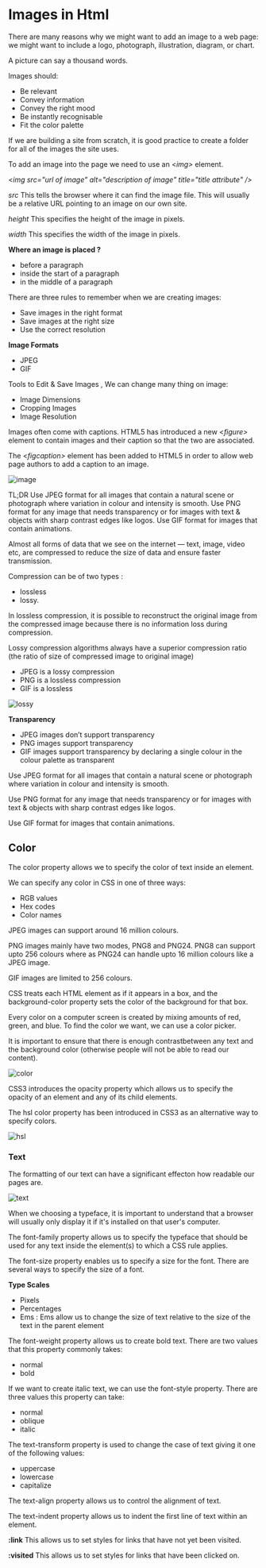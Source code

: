 # Images in Html

There are many reasons why we might
want to add an image to a web page: we
might want to include a logo, photograph,
illustration, diagram, or chart.

A picture can say a thousand words.

Images should:
* Be relevant
* Convey information
* Convey the right mood
* Be instantly recognisable
* Fit the color palette

If we are building a site from scratch, it is good
practice to create a folder for all of the images
the site uses.

To add an image into the page
we need to use an <*img>*
element.

<*img src="url of image" alt="description of image" title="title
attribute" />*

*src*
This tells the browser where
it can find the image file. This
will usually be a relative URL
pointing to an image on our
own site.

*height*
This specifies the height of the
image in pixels.

*width*
This specifies the width of the
image in pixels.

**Where an image is placed ?**
* before a paragraph
* inside the start of a
paragraph
* in the middle of a
paragraph

There are three rules to remember when we
are creating images:

* Save images in
the right format
* Save images at
the right size
* Use the correct
resolution


**Image Formats**
* JPEG
* GIF

Tools to Edit
& Save Images ,
We can change many thing on image:

* Image Dimensions
* Cropping Images
* Image Resolution

Images often come with
captions. HTML5 has introduced
a new <*figure>* element to
contain images and their caption
so that the two are associated.

The <*figcaption>* element has
been added to HTML5 in order
to allow web page authors to add
a caption to an image.

![image](https://www.naukrinama.com/stressbuster/wp-content/uploads/2019/04/4-2.png)

TL;DR
Use JPEG format for all images that contain a natural scene or photograph where variation in colour and intensity is smooth. Use PNG format for any image that needs transparency or for images with text & objects with sharp contrast edges like logos. Use GIF format for images that contain animations.

Almost all forms of data that we see on the internet — text, image, video etc, are compressed to reduce the size of data and ensure faster transmission.

Compression can be of two types :
* lossless 
* lossy. 

In lossless compression, it is possible to reconstruct the original image from the compressed image because there is no information loss during compression.

Lossy compression algorithms always have a superior compression ratio (the ratio of size of compressed image to original image)

* JPEG is a lossy compression
* PNG is a lossless compression
* GIF is a lossless

![lossy](https://cloud.netlifyusercontent.com/assets/344dbf88-fdf9-42bb-adb4-46f01eedd629/f3d84205-58e9-4190-9268-b57b8a89be02/image2-speed-up-your-website-webp.png)

**Transparency**

* JPEG images don’t support transparency
* PNG images support transparency
* GIF images support transparency by declaring a single colour in the colour palette as transparent


Use JPEG format for all images that contain a natural scene or photograph where variation in colour and intensity is smooth. 

Use PNG format for any image that needs transparency or for images with text & objects with sharp contrast edges like logos. 

Use GIF format for images that contain animations.

## Color

The color property allows we
to specify the color of text inside
an element. 

We can specify any
color in CSS in one of three ways:

* RGB values
* Hex codes
* Color names


JPEG images can support around 16 million colours.

PNG images mainly have two modes, PNG8 and PNG24. PNG8 can support upto 256 colours where as PNG24 can handle upto 16 million colours like a JPEG image.

GIF images are limited to 256 colours.

CSS treats each HTML element
as if it appears in a box, and the
background-color property
sets the color of the background
for that box.

Every color on a computer screen is created by mixing amounts of red,
green, and blue. To find the color we want, we can use a color picker.

It is important to ensure that there is enough contrastbetween any text and the background color (otherwise people will not be able to read our content).

![color](https://lh3.googleusercontent.com/proxy/QgUozxHQ5awuzCIr-7K3sIq-6xab1YQaS0PKfkp6pL8eeNa1JNnXNEF9b636uPCB47B78u69XoehrwyPQlZp73Xqs6NOLrY2lNd-iJSfHAoDkahVRq-9ZQ7E_t1VEj0G4EiPH_9KBRHfIOCDllTjTLkjzLEakXYjhHXhMmAo61Z7JdioPbv7MCRNrtCX4w)

CSS3 introduces the opacity
property which allows us to
specify the opacity of an element
and any of its child elements.

The hsl color property has
been introduced in CSS3 as an
alternative way to specify colors.

![hsl](https://cdn.educba.com/academy/wp-content/uploads/2019/11/Types-of-the-Color-Name-in-HTML.png)

### Text

The formatting of our text can have a significant effecton how readable our pages are.

![text](https://www.shillingtoneducation.com/content-blog/uploads/2019/09/Typography_Anatomy.jpg)

When we choosing
a typeface, it
is important to
understand that a
browser will usually
only display it if it's
installed on that
user's computer.

The font-family property
allows us to specify the
typeface that should be used for
any text inside the element(s) to
which a CSS rule applies.

The font-size property enables
us to specify a size for the
font. There are several ways to
specify the size of a font.

**Type Scales**
* Pixels
* Percentages
* Ems : Ems allow us to change the size
of text relative to the size of the
text in the parent element

The font-weight property
allows us to create bold text.
There are two values that this
property commonly takes:
* normal
* bold

If we want to create italic text,
we can use the font-style
property. There are three values
this property can take:
* normal
* oblique
* italic


The text-transform property
is used to change the case of
text giving it one of the following
values:
* uppercase
* lowercase
* capitalize

The text-align property allows
us to control the alignment of
text.

The text-indent property
allows us to indent the first
line of text within an element.

**:link**
This allows us to set styles
for links that have not yet been
visited.

**:visited**
This allows us to set styles for
links that have been clicked on.